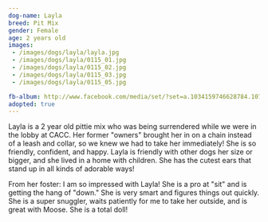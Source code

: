 ```yaml
---
dog-name: Layla
breed: Pit Mix
gender: Female
age: 2 years old
images:
 - /images/dogs/layla/layla.jpg
 - /images/dogs/layla/0115_01.jpg
 - /images/dogs/layla/0115_02.jpg
 - /images/dogs/layla/0115_03.jpg
 - /images/dogs/layla/0115_05.jpg

fb-album: http://www.facebook.com/media/set/?set=a.1034159746628784.1073741918.263518410359592&type=3
adopted: true
---
```

Layla is a 2 year old pittie mix who was being surrendered while we were in the lobby at CACC. Her former "owners" brought her in on a chain instead of a leash and collar, so we knew we had to take her immediately! She is so friendly, confident, and happy. Layla is friendly with other dogs her size or bigger, and she lived in a home with children. She has the cutest ears that stand up in all kinds of adorable ways! 

From her foster: I am so impressed with Layla! She is a pro at "sit" and is getting the hang of "down." She is very smart and figures things out quickly. She is a super snuggler, waits patiently for me to take her outside, and is great with Moose. She is a total doll! 
